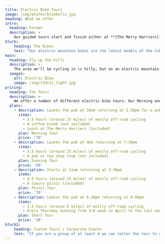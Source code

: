 ```yaml
---
title: Electric Bike Tours
image: /img/photos/bluebells.jpg
heading: What we offer
intro:
  heading: Format
  description: >
    Our guided tours start and finish either at **[The Merry Harriers](https://www.merryharriers.com)** pub in the village of Hambledon, Surrey, or at your chosen location in the vicinity. We stay off-road as much as possible, using the extensive local network of bridleways and tracks. The tours last up to 4 hours and we'll cover between 20 and 35 miles. Along the way we'll visit some of the local sites of interest and have a refreshment stop. The maximum group size is 6.
blurb:
    heading: The Bikes
    text: "Our electric mountain bikes are the latest models of the Cube Reaction Hybrid, with the highest spec Bosch CX engines and 500w batteries. They have a battery assisted range of between 30 miles (48km) and 60 miles (97km), depending on how they are ridden, the weight of the rider and the type of terrain they are ridden on."
main:
  heading: Fly up the hills
  description: >
    The area we'll be cycling in is hilly, but on an electric mountain bike you'll get up even the steepest ascent without a sweat (unless you want to sweat, the amount of work you let the engine do is up to you). Electric bikes are a great way to allow a group of people with differing fitness levels to cycle together.
  image1:
    alt: Electric Bike
    image: /img/134111_light.jpg
pricing:
  heading: The Tours
  description: >-
    We offer a number of different electric bike tours. Our Morning and Evening and Short tours start and finish at The Merry Harriers pub. The Picnic tours can start and finish anywhere in the local vicinity (for example at Witley train station, at Hambledon Village Shop or at your Hotel/B&B). All prices are per person. Bookings are essential for all tours.
  plans:
    - description: Leaves the pub at 10am returning at 1.30pm for a pub lunch
      items:
        - 3.5 hours (around 25 miles) of mostly off-road cycling
        - A coffee break (not included)
        - Lunch at The Merry Harriers (included)
      plan: Morning Tour
      price: '70'
    - description: Leaves the pub at 4pm returning at 7:30pm
      items:
        - 3.5 hours (around 25 miles) of mostly off-road cycling
        - A pub or tea shop stop (not included)
      plan: Evening Tour
      price: '50'
    - description: Starts at 11am returning at 3:30pm
      items:
        - 4.5 hours (around 25 miles) of mostly off-road cycling
        - A luxury picnic (included)
      plan: Picnic Tour
      price: '70'
    - description: Leaves the pub at 6.30pm returning at 8:00pm
      items:
        - 1.5 hours (around 8 miles) of mostly off-road cycling
        - Every Thursday evening from 3rd week in April to the last week in August (or by arrangement)
      plan: Short Tour
      price: '30'
blurb2:
    heading: Custom Tours / Corporate Events
    text: "If you are a group of at least 4 we can tailor the tour to your wishes in terms of timings and where we visit. For example we can take in a local winery or brewery tour, tour historic Petworth or visit a gallery/pottery."
---
```


